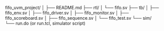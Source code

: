 fifo_uvm_project/
│
├── README.md
├── rtl/
│   └── fifo.sv
├── tb/
│   ├── fifo_env.sv
│   ├── fifo_driver.sv
│   ├── fifo_monitor.sv
│   ├── fifo_scoreboard.sv
│   ├── fifo_sequence.sv
│   └── fifo_test.sv
└── sim/
    └── run.do    (or run.tcl, simulator script)
